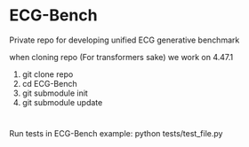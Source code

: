 # ECG-Bench
Private repo for developing unified ECG generative benchmark

when cloning repo (For transformers sake) we work on 4.47.1

1. git clone repo
2. cd ECG-Bench
3. git submodule init
4. git submodule update

#
Run tests in ECG-Bench
example: python tests/test_file.py
